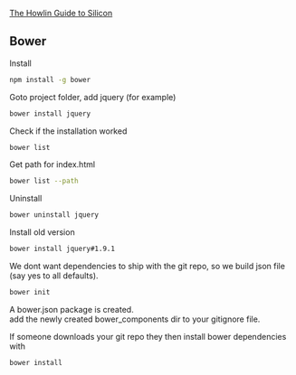 


[The Howlin Guide to Silicon](../home.md)



## Bower

Install
```bash
npm install -g bower
```

Goto project folder, add jquery (for example)
```bash
bower install jquery
```

Check if the installation worked
```bash
bower list
```

Get path for index.html
```bash
bower list --path
```

Uninstall
```bash
bower uninstall jquery
```

Install old version
```bash
bower install jquery#1.9.1
```

We dont want dependencies to ship with the git repo, so we build json file (say yes to all defaults).
```bash
bower init 
```

A bower.json package is created.  
add the newly created bower_components dir to your gitignore file.

If someone downloads your git repo they then install bower dependencies with
```bash
bower install
```
